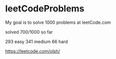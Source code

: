 # leetCodeProblems
My goal is to solve 1000 problems at leetCode.com

solved 700/1000 so far

293 easy
341 medium
66 hard


https://leetcode.com/olsh/
